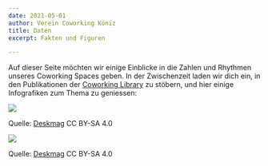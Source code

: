 ```yaml
---
date: 2021-05-01
author: Verein Coworking Köniz
title: Daten
excerpt: Fakten und Figuren

---
```


Auf dieser Seite möchten wir einige Einblicke in die Zahlen und Rhythmen unseres Coworking Spaces geben. In der Zwischenzeit laden wir dich ein, in den Publikationen der [Coworking Library](https://coworkinglibrary.com/publications/) zu stöbern, und hier einige Infografiken zum Thema zu geniessen:

![](https://images.squarespace-cdn.com/content/v1/58ecfc7a9f7456d16fd71786/1610464704592-E460YV37UO1NVNQ61P0Z/ke17ZwdGBToddI8pDm48kNvT88LknE-K9M4pGNO0Iqd7gQa3H78H3Y0txjaiv_0fDoOvxcdMmMKkDsyUqMSsMWxHk725yiiHCCLfrh8O1z5QPOohDIaIeljMHgDF5CVlOqpeNLcJ80NK65_fV7S1USOFn4xF8vTWDNAUBm5ducQhX-V3oVjSmr829Rco4W2Uo49ZdOtO_QXox0_W7i2zEA/2021+Coworking+Forecast+-+The+Next+Normal+Scenario.jpeg?format=1500w)

Quelle: [Deskmag](https://coworkingstatistics.com/2021-coworking-forecast-the-next-normal-scenario) CC BY-SA 4.0

![](https://biztechmagazine.com/sites/default/files/tiny-uploads/2012/infographics/coworking-infographic.jpg)

Quelle: [Deskmag](https://coworkingstatistics.com/) CC BY-SA 4.0
